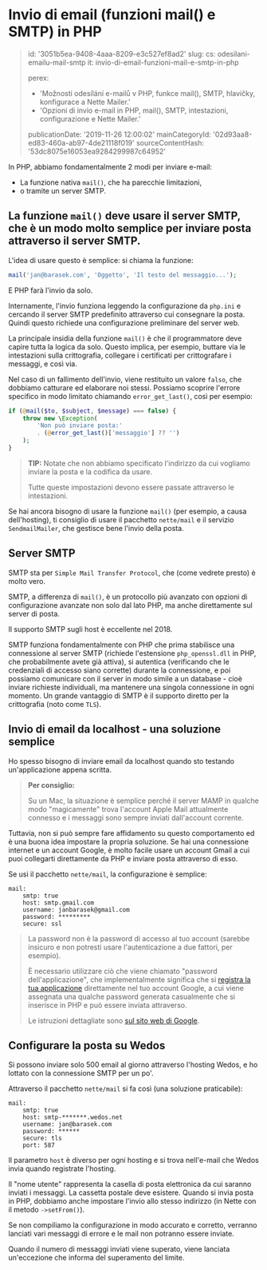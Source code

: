 Invio di email (funzioni mail() e SMTP) in PHP
==============================================

> id: '3051b5ea-9408-4aaa-8209-e3c527ef8ad2'
> slug:
> 	cs: odesilani-emailu-mail-smtp
> 	it: invio-di-email-funzioni-mail-e-smtp-in-php
> 
> perex:
> 	- 'Možnosti odesílání e-mailů v PHP, funkce mail(), SMTP, hlavičky, konfigurace a Nette Mailer.'
> 	- 'Opzioni di invio e-mail in PHP, mail(), SMTP, intestazioni, configurazione e Nette Mailer.'
> 
> publicationDate: '2019-11-26 12:00:02'
> mainCategoryId: '02d93aa8-ed83-460a-ab97-4de21118f019'
> sourceContentHash: '53dc8075e16053ea9284299987c64952'

In PHP, abbiamo fondamentalmente 2 modi per inviare e-mail:

- La funzione nativa `mail()`, che ha parecchie limitazioni,
- o tramite un server SMTP.

La funzione `mail()` deve usare il server SMTP, che è un modo molto semplice per inviare posta attraverso il server SMTP.
---------------

L'idea di usare questo è semplice: si chiama la funzione:

```php
mail('jan@barasek.com', 'Oggetto', 'Il testo del messaggio...');
```

E PHP farà l'invio da solo.

Internamente, l'invio funziona leggendo la configurazione da `php.ini` e cercando il server SMTP predefinito attraverso cui consegnare la posta. Quindi questo richiede una configurazione preliminare del server web.

La principale insidia della funzione `mail()` è che il programmatore deve capire tutta la logica da solo. Questo implica, per esempio, buttare via le intestazioni sulla crittografia, collegare i certificati per crittografare i messaggi, e così via.

Nel caso di un fallimento dell'invio, viene restituito un valore `falso`, che dobbiamo catturare ed elaborare noi stessi. Possiamo scoprire l'errore specifico in modo limitato chiamando `error_get_last()`, così per esempio:

```php
if (@mail($to, $subject, $message) === false) {
	throw new \Exception(
		'Non può inviare posta:'
		. (@error_get_last()['messaggio'] ?? '')
	);
}
```

> **TIP:** Notate che non abbiamo specificato l'indirizzo da cui vogliamo inviare la posta e la codifica da usare.
>
> Tutte queste impostazioni devono essere passate attraverso le intestazioni.

Se hai ancora bisogno di usare la funzione `mail()` (per esempio, a causa dell'hosting), ti consiglio di usare il pacchetto `nette/mail` e il servizio `SendmailMailer`, che gestisce bene l'invio della posta.

Server SMTP
-----------

SMTP sta per `Simple Mail Transfer Protocol`, che (come vedrete presto) è molto vero.

SMTP, a differenza di `mail()`, è un protocollo più avanzato con opzioni di configurazione avanzate non solo dal lato PHP, ma anche direttamente sul server di posta.

Il supporto SMTP sugli host è eccellente nel 2018.

SMTP funziona fondamentalmente con PHP che prima stabilisce una connessione al server SMTP (richiede l'estensione `php_openssl.dll` in PHP, che probabilmente avete già attiva), si autentica (verificando che le credenziali di accesso siano corrette) durante la connessione, e poi possiamo comunicare con il server in modo simile a un database - cioè inviare richieste individuali, ma mantenere una singola connessione in ogni momento. Un grande vantaggio di SMTP è il supporto diretto per la crittografia (noto come `TLS`).

Invio di email da localhost - una soluzione semplice
--------------------------------------------------

Ho spesso bisogno di inviare email da localhost quando sto testando un'applicazione appena scritta.

> **Per consiglio:**
>
> Su un Mac, la situazione è semplice perché il server MAMP in qualche modo "magicamente" trova l'account Apple Mail attualmente connesso e i messaggi sono sempre inviati dall'account corrente.

Tuttavia, non si può sempre fare affidamento su questo comportamento ed è una buona idea impostare la propria soluzione. Se hai una connessione internet e un account Google, è molto facile usare un account Gmail a cui puoi collegarti direttamente da PHP e inviare posta attraverso di esso.

Se usi il pacchetto `nette/mail`, la configurazione è semplice:

```neon
mail:
	smtp: true
	host: smtp.gmail.com
	username: janbarasek@gmail.com
	password: *********
	secure: ssl
```

> La password non è la password di accesso al tuo account (sarebbe insicuro e non potresti usare l'autenticazione a due fattori, per esempio).
>
> È necessario utilizzare ciò che viene chiamato "password dell'applicazione", che implementalmente significa che si <a href="https://myaccount.google.com/apppasswords">registra la tua applicazione</a> direttamente nel tuo account Google, a cui viene assegnata una qualche password generata casualmente che si inserisce in PHP e può essere inviata attraverso.
>
> Le istruzioni dettagliate sono <a href="https://support.google.com/accounts/answer/185833?hl=cs">sul sito web di Google</a>.

Configurare la posta su Wedos
---------------------------

Si possono inviare solo 500 email al giorno attraverso l'hosting Wedos, e ho lottato con la connessione SMTP per un po'.

Attraverso il pacchetto `nette/mail` si fa così (una soluzione praticabile):

```neon
mail:
	smtp: true
	host: smtp-*******.wedos.net
	username: jan@barasek.com
	password: ******
	secure: tls
	port: 587
```

Il parametro `host` è diverso per ogni hosting e si trova nell'e-mail che Wedos invia quando registrate l'hosting.

Il "nome utente" rappresenta la casella di posta elettronica da cui saranno inviati i messaggi. La cassetta postale deve esistere. Quando si invia posta in PHP, dobbiamo anche impostare l'invio allo stesso indirizzo (in Nette con il metodo `->setFrom()`).

Se non compiliamo la configurazione in modo accurato e corretto, verranno lanciati vari messaggi di errore e le mail non potranno essere inviate.

Quando il numero di messaggi inviati viene superato, viene lanciata un'eccezione che informa del superamento del limite.
